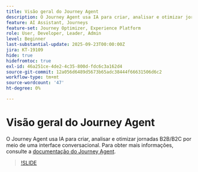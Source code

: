 ```yaml
---
title: Visão geral do Journey Agent
description: O Journey Agent usa IA para criar, analisar e otimizar jornadas B2B/B2C por meio de uma interface conversacional.
feature: AI Assistant, Journeys
feature-set: Journey Optimizer, Experience Platform
role: User, Developer, Leader, Admin
level: Beginner
last-substantial-update: 2025-09-23T00:00:00Z
jira: KT-19109
hide: true
hidefromtoc: true
exl-id: 46a251ce-4de2-4c35-800d-fdc6c3a162d4
source-git-commit: 12a056d6489d5673b65adc38444f66631506d6c2
workflow-type: tm+mt
source-wordcount: '47'
ht-degree: 0%

---
```


# Visão geral do Journey Agent

O Journey Agent usa IA para criar, analisar e otimizar jornadas B2B/B2C por meio de uma interface conversacional. Para obter mais informações, consulte a [documentação do Journey Agent](https://experienceleague.adobe.com/en/docs/experience-cloud-ai/experience-cloud-ai/agents/ajo-agent).

>[!SLIDE](journey-agent-overview)
